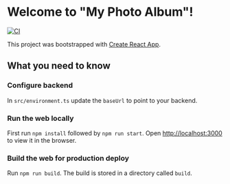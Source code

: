 # Welcome to "My Photo Album"!

[![CI](https://github.com/bjorn-edlund/azure-101-web/actions/workflows/ci.yml/badge.svg)](https://github.com/bjorn-edlund/azure-101-web/actions/workflows/ci.yml)

This project was bootstrapped with [Create React App](https://github.com/facebook/create-react-app).

## What you need to know

### Configure backend

In `src/environment.ts` update the `baseUrl` to point to your backend.

### Run the web locally

First run `npm install` followed by `npm run start`. Open [http://localhost:3000](http://localhost:3000) to view it in the browser.

### Build the web for production deploy

Run `npm run build`. The build is stored in a directory called `build`.
